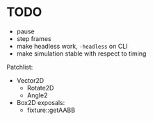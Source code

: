 # TODO

- pause
- step frames
- make headless work, `-headless` on CLI
- make simulation stable with respect to timing

Patchlist:

-   Vector2D
    - Rotate2D
    - Angle2
-   Box2D exposals:
    - fixture::getAABB
